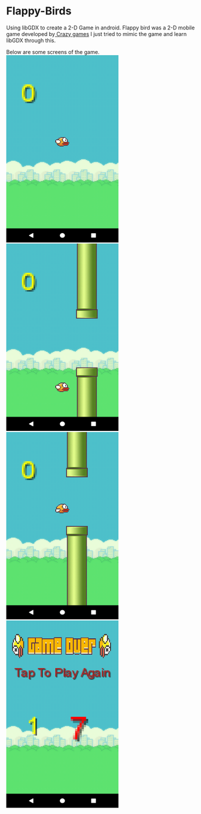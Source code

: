 # Flappy-Birds
Using libGDX to create a 2-D Game in android.
Flappy bird was a 2-D mobile game developed by<a href='https://www.crazygames.com/'> Crazy games</a>
I just tried to mimic the game and learn libGDX through this.

Below are some screens of the game.
</br>
<img src='Screenshot_1506357672.png' height='500' width='300'/>
</br>
<img src='Screenshot_1506357739.png' height='500' width='300'/>
</br>
<img src='Screenshot_1506357731.png' height='500' width='300'/>
</br>
<img src='Screenshot_1506357721.png' height='500' width='300'/>
